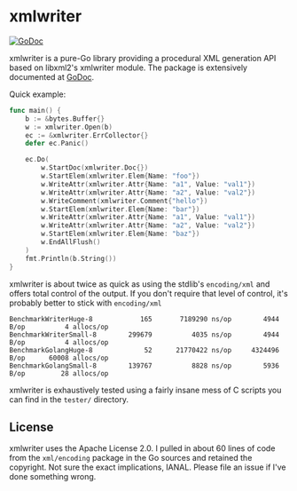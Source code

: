 xmlwriter
=========

[![GoDoc](https://godoc.org/github.com/shabbyrobe/xmlwriter?status.svg)](https://godoc.org/github.com/shabbyrobe/xmlwriter)

xmlwriter is a pure-Go library providing a procedural XML generation API based
on libxml2's xmlwriter module. The package is extensively documented at
[GoDoc](https://godoc.org/github.com/shabbyrobe/xmlwriter).

Quick example:

```go
func main() {
    b := &bytes.Buffer{}
    w := xmlwriter.Open(b)
    ec := &xmlwriter.ErrCollector{}
    defer ec.Panic()

    ec.Do(
        w.StartDoc(xmlwriter.Doc{})
        w.StartElem(xmlwriter.Elem{Name: "foo"})
        w.WriteAttr(xmlwriter.Attr{Name: "a1", Value: "val1"})
        w.WriteAttr(xmlwriter.Attr{Name: "a2", Value: "val2"})
        w.WriteComment(xmlwriter.Comment{"hello"})
        w.StartElem(xmlwriter.Elem{Name: "bar"})
        w.WriteAttr(xmlwriter.Attr{Name: "a1", Value: "val1"})
        w.WriteAttr(xmlwriter.Attr{Name: "a2", Value: "val2"})
        w.StartElem(xmlwriter.Elem{Name: "baz"})
        w.EndAllFlush()
    )
    fmt.Println(b.String())
}
```

xmlwriter is about twice as quick as using the stdlib's `encoding/xml` and
offers total control of the output. If you don't require that level of control,
it's probably better to stick with `encoding/xml`

    BenchmarkWriterHuge-8     	     165	   7189290 ns/op	    4944 B/op	       4 allocs/op
    BenchmarkWriterSmall-8    	  299679	      4035 ns/op	    4944 B/op	       4 allocs/op
    BenchmarkGolangHuge-8      	      52	  21770422 ns/op	 4324496 B/op	   60008 allocs/op
    BenchmarkGolangSmall-8    	  139767	      8828 ns/op	    5936 B/op	      28 allocs/op

xmlwriter is exhaustively tested using a fairly insane mess of C scripts you
can find in the `tester/` directory.


License
-------

xmlwriter uses the Apache License 2.0. I pulled in about 60 lines of code from
the `xml/encoding` package in the Go sources and retained the copyright. Not sure 
the exact implications, IANAL. Please file an issue if I've done something wrong.

